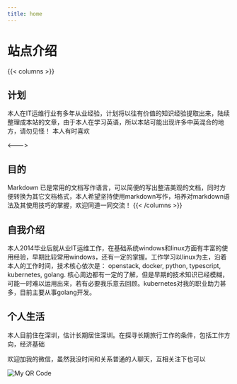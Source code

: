 ```yaml
---
title: home
---
```


# 站点介绍

{{< columns >}}
## 计划

本人在IT运维行业有多年从业经验，计划将以往有价值的知识经验提取出来，陆续整理成本站的文章，由于本人在学习英语，所以本站可能出现许多中英混合的地方，请勿见怪！
本人有时喜欢

<--->

## 目的

Markdown 已是常用的文档写作语言，可以简便的写出整洁美观的文档，同时方便转换为其它文档格式，本人希望坚持使用markdown写作，培养对markdown语法及其使用技巧的掌握，欢迎同道一同交流！
{{< /columns >}}


## 自我介绍

本人2014毕业后就从业IT运维工作，在基础系统windows和linux方面有丰富的使用经验，早期比较常用windows，还有一定的掌握。工作学习以linux为主，沿着本人的工作时间，技术核心依次是：
openstack, docker, python, typescript, kubernetes, golang. 核心周边都有一定的了解，但是早期的技术知识已经模糊，可能一时难以运用出来，若有必要我乐意去回顾。kubernetes对我的职业助力甚多，目前主要从事golang开发。


## 个人生活

本人目前住在深圳，估计长期居住深圳。在探寻长期旅行工作的条件，包括工作方向，经济基础

欢迎加我的微信，虽然我没时间和关系普通的人聊天，互相关注下也可以

![My QR Code](picture\WeChat_code.jpg)
